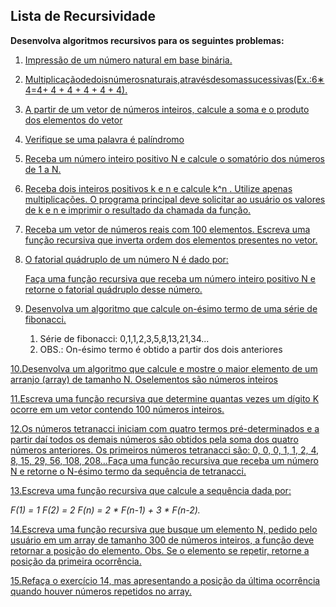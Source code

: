 ## Lista de Recursividade 		

**Desenvolva algoritmos recursivos para os seguintes problemas:**

1. <u>Impressão de um número natural em base binária.</u>

2. <u>Multiplicaçãodedoisnúmerosnaturais,atravésdesomassucessivas(Ex.:6∗4=4+ 4 + 4 + 4 + 4 + 4).</u>

3. <u>A partir de um vetor de números inteiros, calcule a soma e o produto dos elementos do vetor</u>

4. <u>Verifique se uma palavra é palíndromo</u>

5. <u>Receba um número inteiro positivo N e calcule o somatório dos números de 1 a N.</u>

6. <u>Receba dois inteiros positivos k e n e calcule k^n . Utilize apenas multiplicações. O programa principal deve solicitar ao usuário os valores de k e n e imprimir o resultado da chamada da função.</u>

7. <u>Receba um vetor de números reais com 100 elementos. Escreva uma função recursiva que inverta ordem dos elementos presentes no vetor.</u>

8. <u>O fatorial quádruplo de um número N é dado por:</u>

   <u>Faça uma função recursiva que receba um número inteiro positivo N e retorne o fatorial quádruplo desse número.</u>

9. <u>Desenvolva um algoritmo que calcule on-ésimo termo de uma série de fibonacci.</u>

   1. Série de fibonacci: 0,1,1,2,3,5,8,13,21,34...
   2. OBS.: On-ésimo termo é obtido a partir dos dois anteriores

<u>10.Desenvolva um algoritmo que calcule e mostre o maior elemento de um arranjo (array) de tamanho N. Oselementos são números inteiros</u>

<u>11.Escreva uma função recursiva que determine quantas vezes um dígito K ocorre em um vetor contendo 100 números inteiros.</u>

<u>12.Os números tetranacci iniciam com quatro termos pré-determinados e a partir daí todos os demais números são obtidos pela soma dos quatro números anteriores. Os primeiros números tetranacci são: 0, 0, 0, 1, 1, 2, 4, 8, 15, 29, 56, 108, 208...Faça uma função recursiva que receba um número N e retorne o N-ésimo termo da sequência de tetranacci.</u>

<u>13.Escreva uma função recursiva que calcule a sequência dada por:</u>

**F(1) = 1*
 *F(2) = 2*
 F(n) = 2 * F(n-1) + 3 * F(n-2).*

<u>14.Escreva uma função recursiva que busque um elemento N, pedido pelo usuário em um array de tamanho 300 de números inteiros, a função deve retornar a posição do elemento. Obs. Se o elemento se repetir, retorne a posição da primeira ocorrência.</u>

<u>15.Refaça o exercício 14, mas apresentando a posição da última ocorrência quando houver números repetidos no array.</u>

